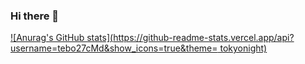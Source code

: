 ### Hi there 👋

<!--
**tebo27cMd/tebo27cMd** is a ✨ _special_ ✨ repository because its `README.md` (this file) appears on your GitHub profile.

Here are some ideas to get you started:

- 🔭 I’m currently working on ...
- 🌱 I’m currently learning ...
- 👯 I’m looking to collaborate on ...
- 🤔 I’m looking for help with ...
- 💬 Ask me about ...
- 📫 How to reach me: ...
- 😄 Pronouns: ...
- ⚡ Fun fact: ...
-->





[![Anurag's GitHub stats](https://github-readme-stats.vercel.app/api?username=tebo27cMd&show_icons=true&theme= tokyonight)](https://github.com/anuraghazra/github-readme-stats)
